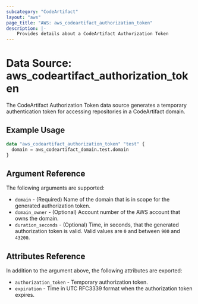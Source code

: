 ```yaml
---
subcategory: "CodeArtifact"
layout: "aws"
page_title: "AWS: aws_codeartifact_authorization_token"
description: |-
    Provides details about a CodeArtifact Authorization Token
---
```


# Data Source: aws_codeartifact_authorization_token

The CodeArtifact Authorization Token data source generates a temporary authentication token for accessing repositories in a CodeArtifact domain.

## Example Usage

```terraform
data "aws_codeartifact_authorization_token" "test" {
  domain = aws_codeartifact_domain.test.domain
}
```

## Argument Reference

The following arguments are supported:

* `domain` - (Required) Name of the domain that is in scope for the generated authorization token.
* `domain_owner` - (Optional) Account number of the AWS account that owns the domain.
* `duration_seconds` - (Optional) Time, in seconds, that the generated authorization token is valid. Valid values are `0` and between `900` and `43200`.

## Attributes Reference

In addition to the argument above, the following attributes are exported:

* `authorization_token` - Temporary authorization token.
* `expiration` - Time in UTC RFC3339 format when the authorization token expires.
